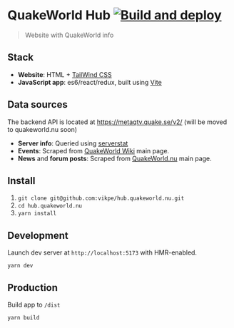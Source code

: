 # QuakeWorld Hub [![Build and deploy](https://github.com/vikpe/hub.quakeworld.nu/actions/workflows/deploy.yml/badge.svg)](https://github.com/vikpe/hub.quakeworld.nu/actions/workflows/deploy.yml)
> Website with QuakeWorld info

## Stack
* **Website**: HTML + [TailWind CSS](https://tailwindcss.com/)
* **JavaScript app**: es6/react/redux, built using [Vite](https://vitejs.dev/)

## Data sources
The backend API is located at https://metaqtv.quake.se/v2/ (will be moved to quakeworld.nu soon)

* **Server info**: Queried using [serverstat](https://github.com/vikpe/serverstat)
* **Events**: Scraped from [QuakeWorld Wiki](https://www.quakeworld.nu/wiki/Overview) main page.
* **News** and **forum posts**: Scraped from [QuakeWorld.nu](https://www.quakeworld.nu) main page.

## Install
1. `git clone git@github.com:vikpe/hub.quakeworld.nu.git`
1. `cd hub.quakeworld.nu`   
1. `yarn install`

## Development
Launch dev server at `http://localhost:5173` with HMR-enabled.
```
yarn dev
```

## Production
Build app to `/dist`
```
yarn build
```
